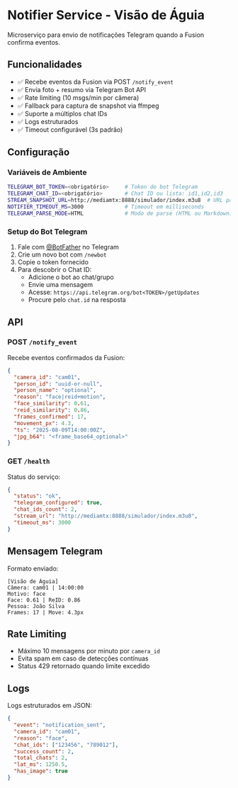 # Notifier Service - Visão de Águia

Microserviço para envio de notificações Telegram quando a Fusion confirma eventos.

## Funcionalidades

- ✅ Recebe eventos da Fusion via POST `/notify_event`
- ✅ Envia foto + resumo via Telegram Bot API
- ✅ Rate limiting (10 msgs/min por câmera)
- ✅ Fallback para captura de snapshot via ffmpeg
- ✅ Suporte a múltiplos chat IDs
- ✅ Logs estruturados
- ✅ Timeout configurável (3s padrão)

## Configuração

### Variáveis de Ambiente

```bash
TELEGRAM_BOT_TOKEN=<obrigatório>     # Token do bot Telegram
TELEGRAM_CHAT_ID=<obrigatório>       # Chat ID ou lista: id1,id2,id3
STREAM_SNAPSHOT_URL=http://mediamtx:8888/simulador/index.m3u8  # URL para snapshot
NOTIFIER_TIMEOUT_MS=3000             # Timeout em milliseconds
TELEGRAM_PARSE_MODE=HTML             # Modo de parse (HTML ou Markdown)
```

### Setup do Bot Telegram

1. Fale com [@BotFather](https://t.me/botfather) no Telegram
2. Crie um novo bot com `/newbot`
3. Copie o token fornecido
4. Para descobrir o Chat ID:
   - Adicione o bot ao chat/grupo
   - Envie uma mensagem
   - Acesse: `https://api.telegram.org/bot<TOKEN>/getUpdates`
   - Procure pelo `chat.id` na resposta

## API

### POST `/notify_event`

Recebe eventos confirmados da Fusion:

```json
{
  "camera_id": "cam01",
  "person_id": "uuid-or-null",
  "person_name": "optional",
  "reason": "face|reid+motion",
  "face_similarity": 0.61,
  "reid_similarity": 0.86,
  "frames_confirmed": 17,
  "movement_px": 4.3,
  "ts": "2025-08-09T14:00:00Z",
  "jpg_b64": "<frame_base64_optional>"
}
```

### GET `/health`

Status do serviço:

```json
{
  "status": "ok",
  "telegram_configured": true,
  "chat_ids_count": 2,
  "stream_url": "http://mediamtx:8888/simulador/index.m3u8",
  "timeout_ms": 3000
}
```

## Mensagem Telegram

Formato enviado:

```
[Visão de Águia]
Câmera: cam01 | 14:00:00
Motivo: face
Face: 0.61 | ReID: 0.86
Pessoa: João Silva
Frames: 17 | Move: 4.3px
```

## Rate Limiting

- Máximo 10 mensagens por minuto por `camera_id`
- Evita spam em caso de detecções contínuas
- Status 429 retornado quando limite excedido

## Logs

Logs estruturados em JSON:

```json
{
  "event": "notification_sent",
  "camera_id": "cam01",
  "reason": "face",
  "chat_ids": ["123456", "789012"],
  "success_count": 2,
  "total_chats": 2,
  "lat_ms": 1250.5,
  "has_image": true
}
```